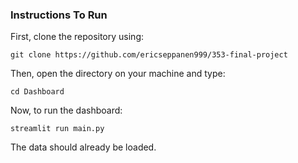 ### Instructions To Run ###

First, clone the repository using:
```
git clone https://github.com/ericseppanen999/353-final-project
```
Then, open the directory on your machine and type:
```
cd Dashboard
```
Now, to run the dashboard:
```
streamlit run main.py
```
The data should already be loaded.
